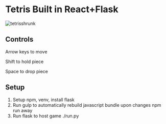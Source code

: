 Tetris Built in React+Flask
======
![tetrisshrunk](https://cloud.githubusercontent.com/assets/17131581/18416561/db05390a-77cc-11e6-950a-ff71dc6d4f2f.png)

Controls
--------
Arrow keys to move

Shift to hold piece

Space to drop piece

Setup
--------------
1. Setup npm, venv, install flask
2. Run gulp to automatically rebuild javascript bundle upon changes
    npm run away
3. Run flask to host game
    ./run.py

